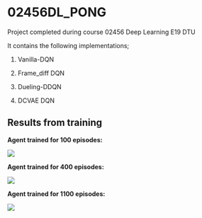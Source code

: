 # 02456DL_PONG
Project completed during course 02456 Deep Learning E19 DTU

It contains the following implementations;

1) Vanilla-DQN

2) Frame_diff DQN

3) Dueling-DDQN

4) DCVAE DQN

## Results from training

**Agent trained for 100 episodes:**

![](100_episodes_trained.gif)

**Agent trained for 400 episodes:**

![](400_episodes_trained.gif)

**Agent trained for 1100 episodes:**

![](1100_episodes_trained.gif)

